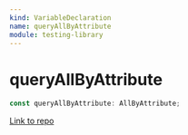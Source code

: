 ```yaml
---
kind: VariableDeclaration
name: queryAllByAttribute
module: testing-library
---
```


# queryAllByAttribute

```ts
const queryAllByAttribute: AllByAttribute;
```

[Link to repo](https://github.com/testing-library/angular-testing-library/blob/master/node_modules/@testing-library/dom/types/query-helpers.d.ts#L23-L23)
